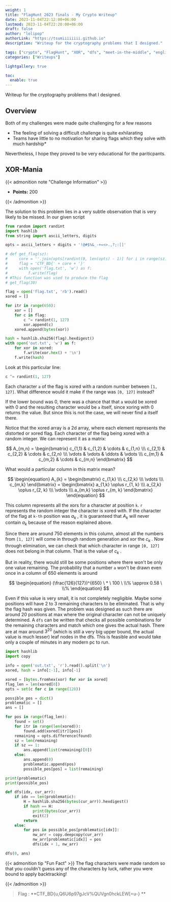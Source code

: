 ```yaml
---
weight: 1
title: "FlagHunt 2023 finals - My Crypto Writeup"
date: 2023-11-04T22:12:00+06:00
lastmod: 2023-11-04T22:20:00+06:00
draft: false
author: "lolipop"
authorLink: "https://tsumiiiiiiii.github.io"
description: "Writeup for the cryptography problems that I designed."

tags: ["crypto", "FlagHunt", "XOR", "dfs", "meet-in-the-middle", "english"]
categories: ["Writeups"]

lightgallery: true

toc:
  enable: true
---
```


Writeup for the cryptography problems that I designed.

<!--more-->

## Overview
Both of my challenges were made quite challenging for a few reasons
* The feeling of solving a difficult challenge is quite exhilarating
* Teams have little to no motivation for sharing flags which they solve with much hardship* 

Nevertheless, I hope they proved to be very educational for the pariticpants.

## XOR-Mania

{{< admonition note "Challenge Information" >}}
* **Points:** 200

{{< /admonition >}}

The solution to this problem lies in a very subtle observation that is very likely to be missed. In our given script

```python
from random import randint
import hashlib
from string import ascii_letters, digits

opts = ascii_letters + digits + '!@#$%&_-+=<>.,?;:[]'

# def get_flag(sz):
#     core = ''.join(opts[randint(0, len(opts) - 1)] for i in range(sz))
#     flag = 'CTF_BD{' + core + '}'
#     with open('flag.txt', 'w') as f:
#         f.write(flag)
# #This function was used to produce the flag
# get_flag(30)

flag = open('flag.txt', 'rb').read()
xored = []

for itr in range(650):
    xor = []
    for c in flag:
        c ^= randint(1, 127)
        xor.append(c)
    xored.append(bytes(xor))

hash = hashlib.sha256(flag).hexdigest()
with open('out.txt', 'w') as f:
    for xor in xored:
        f.write(xor.hex() + '\n')
    f.write(hash)
```

Look at this particular line:

```python
c ^= randint(1, 127)
```

Each character `a` of the flag is xored with a random number between `[1, 127]`. What difference would it make if the range was `[0, 127]` instead? 

If the lower bound was 0, there was a chance that that `a` would be xored with 0 and the resulting character would be `a` itself, since xoring with 0 returns the value. But since this is not the case, we will never find a itself there. 

Notice that the xored array is a 2d array, where each element represents the distorted or xored flag. Each character of the flag being xored with a random integer. We can represent it as a matrix:

$$
A_{m,n} = 
\begin{bmatrix}
c_{1,1} & c_{1,2} & \cdots & c_{1,n} \\\
c_{2,1} & c_{2,2} & \cdots & c_{2,n} \\\
\vdots  & \vdots  & \ddots & \vdots  \\\
c_{m,1} & c_{m,2} & \cdots & c_{m,n} 
\end{bmatrix}
$$

What would a particular column in this matrix mean?

$$
\begin{equation}
A_{k} = 
\begin{bmatrix}
c_{1,k} \\\
c_{2,k} \\\
\vdots \\\
c_{m,k}  
\end{bmatrix}
 = \begin{bmatrix}
a_{1,k} \oplus r_{1, k} \\\
a_{2,k} \oplus r_{2, k} \\\
\vdots \\\
a_{m,k} \oplus r_{m, k}  
\end{bmatrix}
\end{equation}
$$

This column represents all the xors for a character at position `k`. `r` represents the random integer the character is xored with.  If the character of the flag at `k-th` position was $a_k$ , it is guaranteed that $A_k$ will never contain $a_k$ because of the reason explained above. 

Since there are around 750 elements in this column, almost all the numbers from `[1, 127]` will come in through random generation and xor the $c_k$ . Now through elimination, we can check that which character in range `[0, 127]` does not belong in that column. That is the value of $c_k$ . 

But in reality, there would still be some positions where there won't be only one value remaining. The probability that a number `a` won't be drawn even once in a column of 650 elements is around

$$ 
\begin{equation}
(\frac{126}{127})^{650} \ * \ 100 \ \\% \approx 0.58 \ \\% 
\end{equation}
$$

Even if this value is very small, it is not completely negligible. Maybe some positions will have 2 to 3 remaining characters to be eliminated. That is why the flag hash was given. The problem was designed as such there are around 20 positions at max where the original character can not be uniquely determined. A  `dfs` can be written that checks all possible combinations for the remaining characters and match which one gives the actual hash. There are at max around $3^{20}$ (which is still a very big upper bound, the actual value is much lesser) leaf nodes in the dfs. This is feasible and would take only a couple of minutes in any modern pc to run. 

```python
import hashlib
import copy

info = open('out.txt', 'r').read().split('\n')
xored, hash = info[:-1], info[-1]

xored = [bytes.fromhex(xor) for xor in xored]
flag_len = len(xored[0])
opts = set(c for c in range(128))

possible_pos = dict()
problematic = []
ans = []

for pos in range(flag_len):
    found = set()
    for itr in range(len(xored)):
        found.add(xored[itr][pos])
    remaining = opts.difference(found)
    sz = len(remaining)
    if sz == 1:
        ans.append(list(remaining)[0])
    else:
        ans.append(0)
        problematic.append(pos)
        possible_pos[pos] = list(remaining)

print(problematic)
print(possible_pos)

def dfs(idx, cur_arr):
    if idx == len(problematic):
        H = hashlib.sha256(bytes(cur_arr)).hexdigest()
        if hash == H:
            print(bytes(cur_arr))
            exit(2)
        return
    else:
        for pos in possible_pos[problematic[idx]]:
            nw_arr = copy.deepcopy(cur_arr)
            nw_arr[problematic[idx]] = pos
            dfs(idx + 1, nw_arr)

dfs(0, ans)
```

{{< admonition tip "Fun Fact" >}}
The flag characters were made random so that you couldn't guess any of the characters by luck, rather you were bound to apply backtracking!

{{< /admonition >}}

> Flag : **CTF_BD{u,Q6U6p97gJcV%QUVgn0hckLEW\[=u-} **
